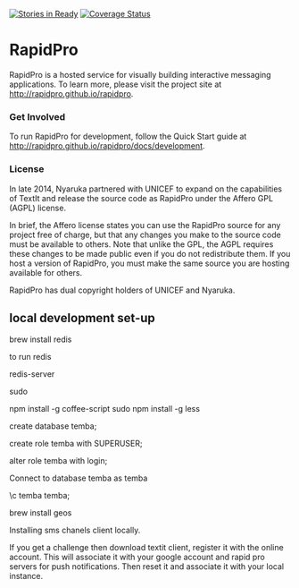 [![Stories in Ready](https://badge.waffle.io/altzero/rapidpro.png?label=ready&title=Ready)](https://waffle.io/altzero/rapidpro)
[![Coverage Status](https://coveralls.io/repos/github/rapidpro/rapidpro/badge.svg?branch=master)](https://coveralls.io/github/rapidpro/rapidpro?branch=master)

# RapidPro

RapidPro is a hosted service for visually building interactive messaging applications.
To learn more, please visit the project site at http://rapidpro.github.io/rapidpro.

### Get Involved

To run RapidPro for development, follow the Quick Start guide at http://rapidpro.github.io/rapidpro/docs/development.

### License

In late 2014, Nyaruka partnered with UNICEF to expand on the capabilities of TextIt and release the source code as RapidPro under the Affero GPL (AGPL) license.

In brief, the Affero license states you can use the RapidPro source for any project free of charge, but that any changes you make to the source code must be available to others. Note that unlike the GPL, the AGPL requires these changes to be made public even if you do not redistribute them. If you host a version of RapidPro, you must make the same source you are hosting available for others.

RapidPro has dual copyright holders of UNICEF and Nyaruka.



## local development set-up

brew install redis

to run redis

redis-server

sudo

npm install -g coffee-script
sudo npm install -g less



create database temba;

create role temba with SUPERUSER;

alter role temba with login;

Connect to database temba as temba

\c temba temba;





brew install geos



Installing sms chanels client locally.

If you get a challenge then download textit client, register it with the online account. This will associate it with your google account and rapid pro servers for push notifications. Then reset it and associate it with your local instance.
